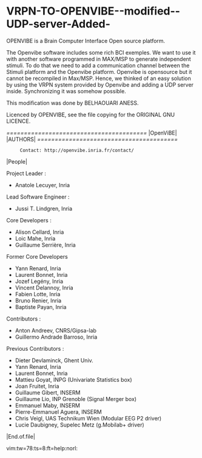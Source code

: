 # VRPN-TO-OPENVIBE--modified--UDP-server-Added-

OPENVIBE is a Brain Computer Interface Open source platform.

The Openvibe software includes some rich BCI exemples. We want to use it with another software programmed in MAX/MSP to generate independent stimuli.
To do that we need to add a communication channel between the Stimuli platform and the Openvibe platform. 
Openvibe is opensource but it cannot be recompiled in Max/MSP. Hence, we thinked of an easy solution by using the VRPN system provided by Openvibe and adding a UDP server inside.
Synchronizing it was somehow possible. 

This modification was done by BELHAOUARI ANESS.

Licenced by OPENVIBE, see the file copying for the ORIGINAL GNU LICENCE.



 *========================================*
                      |OpenViBE| |AUTHORS|
         *========================================*

         Contact: http://openvibe.inria.fr/contact/
		 
|People|

Project Leader :
 - Anatole Lecuyer, Inria

Lead Software Engineer :
 - Jussi T. Lindgren, Inria

Core Developers :
 - Alison Cellard, Inria
 - Loic Mahe, Inria
 - Guillaume Serrière, Inria
 
Former Core Developers
 - Yann Renard, Inria
 - Laurent Bonnet, Inria
 - Jozef Legény, Inria
 - Vincent Delannoy, Inria
 - Fabien Lotte, Inria
 - Bruno Renier, Inria
 - Baptiste Payan, Inria

Contributors :
 - Anton Andreev, CNRS/Gipsa-lab
 - Guillermo Andrade Barroso, Inria

Previous Contributors :
 - Dieter Devlaminck, Ghent Univ.
 - Yann Renard, Inria
 - Laurent Bonnet, Inria
 - Mattieu Goyat, INPG (Univariate Statistics box)
 - Joan Fruitet, Inria
 - Guillaume Gibert, INSERM
 - Guillaume Lio, INP Grenoble (Signal Merger box)
 - Emmanuel Maby, INSERM
 - Pierre-Emmanuel Aguera, INSERM
 - Chris Veigl, UAS Technikum Wien (Modular EEG P2 driver)
 - Lucie Daubigney, Supelec Metz (g.Mobilab+ driver)
 
|End.of.file|

 vim:tw=78:ts=8:ft=help:norl:
